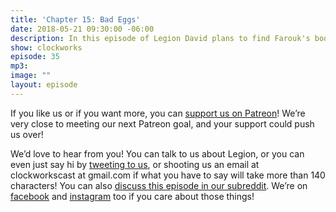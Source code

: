 ```yaml
---
title: 'Chapter 15: Bad Eggs'
date: 2018-05-21 09:30:00 -06:00
description: In this episode of Legion David plans to find Farouk's body and burn it, and the Division 3 team is infected by bad ideas.
show: clockworks
episode: 35
mp3:
image: ""
layout: episode
---
```


If you like us or if you want more, you can [support us on Patreon](https://www.patreon.com/clockworkscast)! We’re very close to meeting our next Patreon goal, and your support could push us over!

We’d love to hear from you! You can talk to us about Legion, or you can even just say hi by [tweeting to us](http://www.twitter.com/clockworkscast), or shooting us an email at clockworkscast at gmail.com if what you have to say will take more than 140 characters! You can also [discuss this episode in our subreddit](https://www.reddit.com/r/Goodstuff_fm/). We’re on [facebook](http://facebook.com/clockworkscast) and [instagram](https://www.instagram.com/clockworkscast) too if you care about those things!
